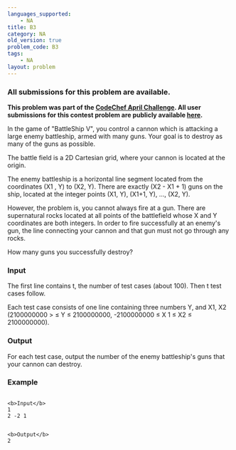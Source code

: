 ```yaml
---
languages_supported:
    - NA
title: B3
category: NA
old_version: true
problem_code: B3
tags:
    - NA
layout: problem
---
```

###  All submissions for this problem are available. 

**This problem was part of the [CodeChef April Challenge](http://www.codechef.com/APRIL09/). All user submissions for this contest problem are publicly available [here](http://www.codechef.com/APRIL09/status/B3/).**

In the game of "BattleShip V", you control a cannon which is attacking a large enemy battleship, armed with many guns. Your goal is to destroy as many of the guns as possible.

The battle field is a 2D Cartesian grid, where your cannon is located at the origin.

The enemy battleship is a horizontal line segment located from the coordinates (X1 , Y) to (X2, Y).
There are exactly (X2 - X1 + 1) guns on the ship, located at the integer points (X1, Y), (X1+1, Y), ..., (X2, Y).

However, the problem is, you cannot always fire at a gun. There are supernatural rocks located at all points of the battlefield whose X and Y coordinates are both integers. In order to fire successfully at an enemy's gun, the line connecting your cannon and that gun must not
go through any rocks.

How many guns you successfully destroy?

### Input

The first line contains t, the number of test cases (about 100). Then t test cases follow.

Each test case consists of one line containing three numbers Y, and X1, X2 (2100000000 > ≤ Y ≤ 2100000000, -2100000000 ≤ X 1 ≤ X2 ≤ 2100000000).

### Output

For each test case, output the number of the enemy battleship's guns that your cannon can destroy.

### Example

```

<b>Input</b>
1
2 -2 1


<b>Output</b>
2

```